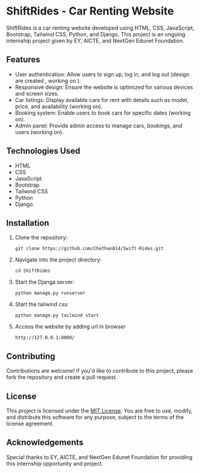 # ShiftRides - Car Renting Website

ShiftRides is a car renting website developed using HTML, CSS, JavaScript, Bootstrap, Tailwind CSS, Python, and Django. This project is an ongoing internship project given by EY, AICTE, and NextGen Edunet Foundation.

## Features

- User authentication: Allow users to sign up, log in, and log out (design are created , working on ). 
- Responsive design: Ensure the website is optimized for various devices and screen sizes.
- Car listings: Display available cars for rent with details such as model, price, and availability (working on).
- Booking system: Enable users to book cars for specific dates (working on).
- Admin panel: Provide admin access to manage cars, bookings, and users (working on).

## Technologies Used

- HTML
- CSS
- JavaScript
- Bootstrap
- Tailwind CSS
- Python
- Django

## Installation

1. Clone the repository:

   ```git
   git clone https://github.com/Chethan814/Swift-Rides.git
   ```

2. Navigate into the project directory:

    ```git
    cd ShiftRides
    ```
    

3. Start the Djanga server:
     ```terminal
     python manage.py runserver
     ```
4. Start the tailwind css:
     ```terminal
     python manage.py tailwind start
     ```

5. Access the website by adding url in browser 
     ```
     http://127.0.0.1:8000/
     ```

## Contributing

Contributions are welcome! If you'd like to contribute to this project, please fork the repository and create a pull request.

## License

This project is licensed under the [MIT License](LICENSE). You are free to use, modify, and distribute this software for any purpose, subject to the terms of the license agreement.

## Acknowledgements

Special thanks to EY, AICTE, and NextGen Edunet Foundation for providing this internship opportunity and project.

     




